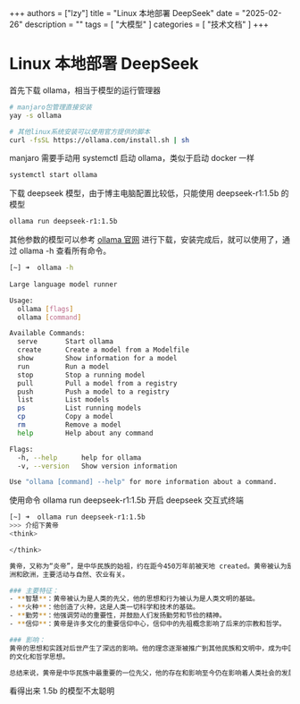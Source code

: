 +++
authors = ["lzy"]
title = "Linux 本地部署 DeepSeek"
date = "2025-02-26"
description = ""
tags = [
    "大模型"
]
categories = [
    "技术文档"
]
+++

# Linux 本地部署 DeepSeek

首先下载 ollama，相当于模型的运行管理器

```bash
# manjaro包管理直接安装
yay -s ollama

# 其他linux系统安装可以使用官方提供的脚本
curl -fsSL https://ollama.com/install.sh | sh
```

manjaro 需要手动用 systemctl 启动 ollama，类似于启动 docker 一样

```bash
systemctl start ollama
```

下载 deepseek 模型，由于博主电脑配置比较低，只能使用 deepseek-r1:1.5b 的模型

```bash
ollama run deepseek-r1:1.5b
```

其他参数的模型可以参考 [ollama 官网](https://ollama.com/library/deepseek-r1) 进行下载，安装完成后，就可以使用了，通过 ollama -h 查看所有命令。

```bash
[~] ➜  ollama -h       
                                                                             
Large language model runner

Usage:
  ollama [flags]
  ollama [command]

Available Commands:
  serve       Start ollama
  create      Create a model from a Modelfile
  show        Show information for a model
  run         Run a model
  stop        Stop a running model
  pull        Pull a model from a registry
  push        Push a model to a registry
  list        List models
  ps          List running models
  cp          Copy a model
  rm          Remove a model
  help        Help about any command

Flags:
  -h, --help      help for ollama
  -v, --version   Show version information

Use "ollama [command] --help" for more information about a command.
```

使用命令 ollama run deepseek-r1:1.5b 开启 deepseek 交互式终端

```bash
[~] ➜  ollama run deepseek-r1:1.5b                                                                   [14:37:19]
>>> 介绍下黄帝
<think>

</think>

黄帝，又称为“炎帝”，是中华民族的始祖，约在距今450万年前被天地 created。黄帝被认为是人类的第一个存在，他的活动时期（约310万年之前）生活在非洲、亚
洲和欧洲，主要活动与自然、农业有关。

### 主要特征：
- **智慧**：黄帝被认为是人类的先父，他的思想和行为被认为是人类文明的基础。
- **火种**：他创造了火种，这是人类一切科学和技术的基础。
- **勤劳**：他强调劳动的重要性，并鼓励人们发扬勤劳和节俭的精神。
- **信仰**：黄帝是许多文化的重要信仰中心，信仰中的先祖概念影响了后来的宗教和哲学。

### 影响：
黄帝的思想和实践对后世产生了深远的影响。他的理念逐渐被推广到其他民族和文明中，成为中国传统文化的重要组成部分。今天，我们仍可以看到许多与黄帝相关
的文化和哲学思想。

总结来说，黄帝是中华民族中最重要的一位先父，他的存在和影响至今仍在影响着人类社会的发展。
```

看得出来 1.5b 的模型不太聪明
